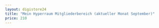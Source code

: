 ```yaml
---
layout: digistore24
title: "Mein Hyperraum Mitgliederbereich (aktueller Monat September)"
price: 210
---
```

